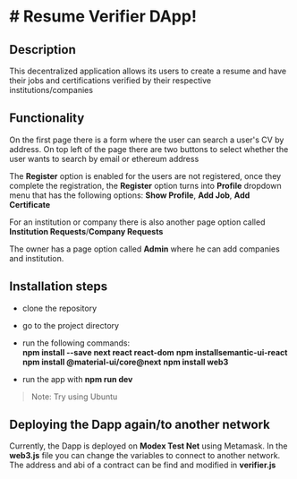 # # Resume Verifier DApp!
  
  ## Description
  
  This decentralized application allows its users to create a resume and have their jobs and certifications verified by their respective institutions/companies
  
  ## Functionality
  
  On the first page there is a form where the user can search a user's CV by address. On top left of the page there are two buttons to select whether the user wants to search by email or ethereum address
  
  The **Register** option is enabled for the users are not registered, once they complete the registration, the **Register** option turns into **Profile** dropdown menu that has the following options: **Show Profile**, **Add Job**, **Add Certificate**
  
  For an institution or company there is also another page option called **Institution Requests**/**Company Requests**
  
  The owner has a page option called **Admin** where he can add companies and institution.
  
  
  ## Installation steps
  
  - clone the repository
  - go to the project directory
  - run the following commands:  
  **npm install --save next react react-dom**
  **npm installsemantic-ui-react**
  **npm install @material-ui/core@next**
  **npm install web3**
  
  - run the app with **npm run dev**
  
  >Note:  Try using Ubuntu
  
  ## Deploying the Dapp again/to another network
  
  Currently, the Dapp is deployed on **Modex Test Net** using Metamask. In the **web3.js** file you can change the variables to connect to another network. The address and abi of a contract can be find and modified in **verifier.js**
